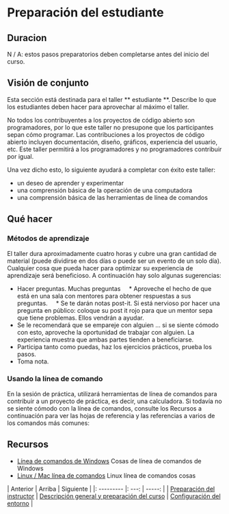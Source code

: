 <!-- comienza la sección de título generado automáticamente -->
# Preparación del estudiante
<!-- fin de la sección autogenerada -->


## Duracion

N / A: estos pasos preparatorios deben completarse antes del inicio del curso.


## Visión de conjunto

Esta sección está destinada para el taller ** estudiante **. Describe lo que los estudiantes deben hacer para aprovechar al máximo el taller.

No todos los contribuyentes a los proyectos de código abierto son programadores, por lo que este taller no presupone que los participantes sepan cómo programar. Las contribuciones a los proyectos de código abierto incluyen documentación, diseño, gráficos, experiencia del usuario, etc. Este taller permitirá a los programadores y no programadores contribuir por igual.

Una vez dicho esto, lo siguiente ayudará a completar con éxito este taller:

* un deseo de aprender y experimentar
* una comprensión básica de la operación de una computadora
* una comprensión básica de las herramientas de línea de comandos


## Qué hacer

### Métodos de aprendizaje

El taller dura aproximadamente cuatro horas y cubre una gran cantidad de material (puede dividirse en dos días o puede ser un evento de un solo día). Cualquier cosa que pueda hacer para optimizar su experiencia de aprendizaje será beneficioso. A continuación hay solo algunas sugerencias:

* Hacer preguntas. Muchas preguntas
    * Aproveche el hecho de que está en una sala con mentores para obtener respuestas a sus preguntas.
    * Se te darán notas post-it. Si está nervioso por hacer una pregunta en público: coloque su post it rojo para que un mentor sepa que tiene problemas. Ellos vendrán a ayudar.
* Se le recomendará que se empareje con alguien ... si se siente cómodo con esto, aproveche la oportunidad de trabajar con alguien. La experiencia muestra que ambas partes tienden a beneficiarse.
* Participa tanto como puedas, haz los ejercicios prácticos, prueba los pasos.
* Toma nota.


### Usando la línea de comando

En la sesión de práctica, utilizará herramientas de línea de comandos para contribuir a un proyecto de práctica, es decir, una calculadora. Si todavía no se siente cómodo con la línea de comandos, consulte los Recursos a continuación para ver las hojas de referencia y las referencias a varios de los comandos más comunes:



## Recursos

* [Línea de comandos de Windows](http://www.cs.columbia.edu/~sedwards/classes/2017/1102-spring/Command%20Prompt%20Cheatsheet.pdf) Cosas de línea de comandos de Windows
* [Linux / Mac línea de comandos](https://files.fosswire.com/2007/08/fwunixref.pdf) Linux línea de comandos cosas

<!-- comience la sección de enlaces de navegación generados automáticamente -->
| Anterior | Arriba | Siguiente |
|: --------- |: ---: | -----: |
| [Preparación del instructor](./prereq_instructor.md) | [Descripción general y preparación del curso](./prereq_Resumen.md) | [Configuración del entorno](./environment_Resumen.md) |
<!-- fin de la sección autogenerada -->